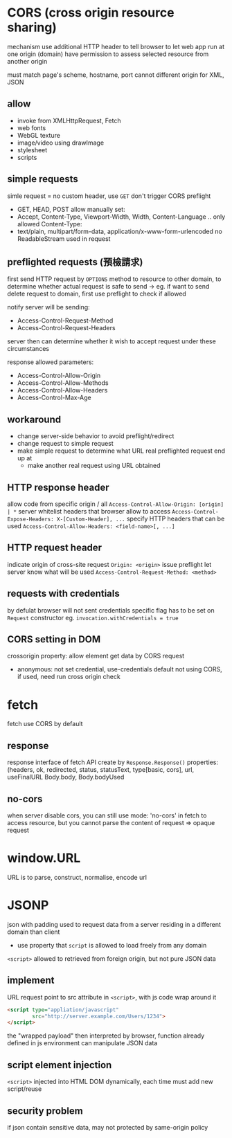 # CORS (cross origin resource sharing)
mechanism use additional HTTP header to tell browser to let web app run at one origin (domain)
  have permission to assess selected resource from another origin

must match page's scheme, hostname, port
cannot different origin for XML, JSON

## allow
- invoke from XMLHttpRequest, Fetch
- web fonts
- WebGL texture
- image/video using drawImage
- stylesheet
- scripts

## simple requests
simle request = no custom header, use `GET`
don't trigger CORS preflight
- GET, HEAD, POST
allow manually set:
- Accept, Content-Type, Viewport-Width, Width, Content-Language ..
only allowed Content-Type:
- text/plain, multipart/form-data, application/x-www-form-urlencoded
no ReadableStream used in request

## preflighted requests (預檢請求)
first send HTTP request by `OPTIONS` method to resource to other domain,
  to determine whether actual request is safe to send
-> eg. if want to send delete request to domain, first use preflight to check if allowed

notify server will be sending:
- Access-Control-Request-Method  
- Access-Control-Request-Headers  

server then can determine whether it wish to accept request under these circumstances

response allowed parameters:
- Access-Control-Allow-Origin
- Access-Control-Allow-Methods
- Access-Control-Allow-Headers
- Access-Control-Max-Age

## workaround
- change server-side behavior to avoid preflight/redirect
- change request to simple request
- make simple request to determine what URL real preflighted request end up at
  - make another real request using URL obtained

## HTTP response header
allow code from specific origin / all
`Access-Control-Allow-Origin: [origin] | *`
server whitelist headers that browser allow to access
`Access-Control-Expose-Headers: X-[Custom-Header], ...`
specify HTTP headers that can be used
`Access-Control-Allow-Headers: <field-name>[, ...]`

## HTTP request header
indicate origin of cross-site request
`Origin: <origin>`
issue preflight let server know what will be used
`Access-Control-Request-Method: <method>`

## requests with credentials
by defulat browser will not sent credentials
specific flag has to be set on `Request` constructor
eg. `invocation.withCredentials = true`

## CORS setting in DOM
crossorigin property: allow element get data by CORS request
- anonymous: not set credential, use-credentials
default not using CORS, if used, need run cross origin check



# fetch
fetch use CORS by default

## response
response interface of fetch API
create by `Response.Response()`
properties: (headers, ok, redirected, status, statusText, type[basic, cors],
  url, useFinalURL
Body.body, Body.bodyUsed

## no-cors
when server disable cors, you can still use mode: 'no-cors' in fetch to access resource,
but you cannot parse the content of request => opaque request

# window.URL
URL is to parse, construct, normalise, encode url

# JSONP
json with padding
used to request data from a server residing in a different domain than client
- use property that `script` is allowed to load freely from any domain

`<script>` allowed to retrieved from foreign origin, but not pure JSON data
## implement
URL request point to src attribute in `<script>`, with js code wrap around it
```html
<script type="appliation/javascript"
        src="http://server.example.com/Users/1234">
</script>      
```
the "wrapped payload" then interpreted by browser, function already defined in js environment can
manipulate JSON data

## script element injection
`<script>` injected into HTML DOM dynamically, each time must add new script/reuse

## security problem
if json contain sensitive data, may not protected by same-origin policy







